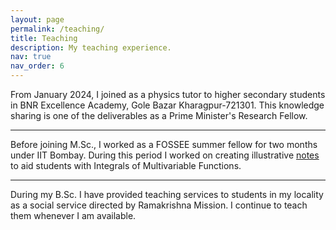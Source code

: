 ```yaml
---
layout: page
permalink: /teaching/
title: Teaching
description: My teaching experience.
nav: true
nav_order: 6
---
```


From January 2024, I joined as a physics tutor to higher secondary students in BNR Excellence Academy, Gole Bazar Kharagpur-721301. This knowledge sharing is one of the deliverables as a Prime Minister's Research Fellow.

----
Before joining M.Sc., I worked as a FOSSEE summer fellow for two months under IIT Bombay. During this period I worked on creating illustrative [notes](https://math.animations.fossee.in/contents/calculus-of-several-variables) to aid students with Integrals of Multivariable Functions.

----
During my B.Sc. I have provided teaching services to students in my locality as a social service directed by Ramakrishna Mission. I continue to teach them whenever I am available. 
